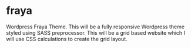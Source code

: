 # fraya
Wordpress Fraya Theme. 
This will be a fully responsive Wordpress theme styled using SASS preprocessor. This will be a grid based website which I will use CSS calculations to create the grid layout.
